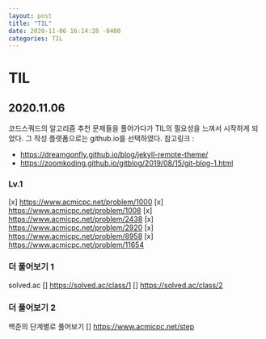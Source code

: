 ```yaml
---
layout: post
title: "TIL"
date: 2020-11-06 16:14:28 -0400
categories: TIL
---
```


# TIL

## 2020.11.06

코드스쿼드의 알고리즘 추천 문제들을 풀어가다가 TIL의 필요성을 느껴서 시작하게 되었다. 그 작성 플랫폼으로는 github.io를 선택하였다.
참고링크 : 
- https://dreamgonfly.github.io/blog/jekyll-remote-theme/
- https://zoomkoding.github.io/gitblog/2019/08/15/git-blog-1.html

### Lv.1
[x] https://www.acmicpc.net/problem/1000
[x] https://www.acmicpc.net/problem/1008
[x] https://www.acmicpc.net/problem/2438
[x] https://www.acmicpc.net/problem/2920
[x] https://www.acmicpc.net/problem/8958
[x] https://www.acmicpc.net/problem/11654

### 더 풀어보기 1
solved.ac
[] https://solved.ac/class/1
[] https://solved.ac/class/2

### 더 풀어보기 2
백준의 단계별로 풀어보기
[] https://www.acmicpc.net/step
